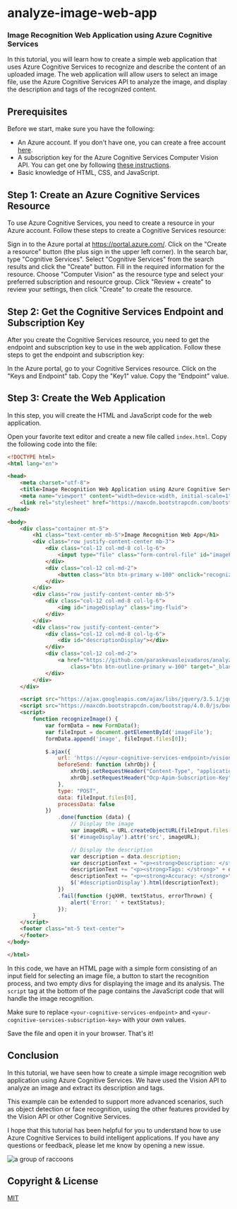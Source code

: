 # analyze-image-web-app
### Image Recognition Web Application using Azure Cognitive Services
In this tutorial, you will learn how to create a simple web application that uses Azure Cognitive Services to recognize and describe the content of an uploaded image. The web application will allow users to select an image file, use the Azure Cognitive Services API to analyze the image, and display the description and tags of the recognized content.

## Prerequisites
Before we start, make sure you have the following:
- An Azure account. If you don't have one, you can create a free account [here](https://azure.microsoft.com/free/).
- A subscription key for the Azure Cognitive Services Computer Vision API. You can get one by following [these instructions](https://docs.microsoft.com/en-us/azure/cognitive-services/cognitive-services-apis-create-account).
- Basic knowledge of HTML, CSS, and JavaScript.

## Step 1: Create an Azure Cognitive Services Resource
To use Azure Cognitive Services, you need to create a resource in your Azure account. Follow these steps to create a Cognitive Services resource:

Sign in to the Azure portal at https://portal.azure.com/.
Click on the "Create a resource" button (the plus sign in the upper left corner).
In the search bar, type "Cognitive Services".
Select "Cognitive Services" from the search results and click the "Create" button.
Fill in the required information for the resource. Choose "Computer Vision" as the resource type and select your preferred subscription and resource group.
Click "Review + create" to review your settings, then click "Create" to create the resource.

## Step 2: Get the Cognitive Services Endpoint and Subscription Key
After you create the Cognitive Services resource, you need to get the endpoint and subscription key to use in the web application. Follow these steps to get the endpoint and subscription key:

In the Azure portal, go to your Cognitive Services resource.
Click on the "Keys and Endpoint" tab.
Copy the "Key1" value.
Copy the "Endpoint" value.

## Step 3: Create the Web Application
In this step, you will create the HTML and JavaScript code for the web application.

Open your favorite text editor and create a new file called `index.html`. Copy the following code into the file:
```html
<!DOCTYPE html>
<html lang="en">

<head>
    <meta charset="utf-8">
    <title>Image Recognition Web Application using Azure Cognitive Services</title>
    <meta name="viewport" content="width=device-width, initial-scale=1">
    <link rel="stylesheet" href="https://maxcdn.bootstrapcdn.com/bootstrap/4.0.0/css/bootstrap.min.css">
</head>

<body>
    <div class="container mt-5">
        <h1 class="text-center mb-5">Image Recognition Web App</h1>
        <div class="row justify-content-center mb-3">
            <div class="col-12 col-md-8 col-lg-6">
                <input type="file" class="form-control-file" id="imageFile" accept="image/*">
            </div>
            <div class="col-12 col-md-2">
                <button class="btn btn-primary w-100" onclick="recognizeImage()">Recognize</button>
            </div>
        </div>
        <div class="row justify-content-center mb-5">
            <div class="col-12 col-md-8 col-lg-6">
                <img id="imageDisplay" class="img-fluid">
            </div>
        </div>
        <div class="row justify-content-center">
            <div class="col-12 col-md-8 col-lg-6">
                <div id="descriptionDisplay"></div>
            </div>
            <div class="col-12 col-md-2">
                <a href="https://github.com/paraskevasleivadaros/analyze-image-web-app"
                    class="btn btn-outline-primary w-100" target="_blank">Source code</a>
            </div>
        </div>
    </div>

    <script src="https://ajax.googleapis.com/ajax/libs/jquery/3.5.1/jquery.min.js"></script>
    <script src="https://maxcdn.bootstrapcdn.com/bootstrap/4.0.0/js/bootstrap.min.js"></script>
    <script>
        function recognizeImage() {
            var formData = new FormData();
            var fileInput = document.getElementById('imageFile');
            formData.append('image', fileInput.files[0]);

            $.ajax({
                url: 'https://<your-cognitive-services-endpoint>/vision/v3.2/analyze?visualFeatures=Description',
                beforeSend: function (xhrObj) {
                    xhrObj.setRequestHeader("Content-Type", "application/octet-stream");
                    xhrObj.setRequestHeader("Ocp-Apim-Subscription-Key", "<your-cognitive-services-subscription-key>");
                },
                type: "POST",
                data: fileInput.files[0],
                processData: false
            })
                .done(function (data) {
                    // Display the image
                    var imageURL = URL.createObjectURL(fileInput.files[0]);
                    $('#imageDisplay').attr('src', imageURL);

                    // Display the description
                    var description = data.description;
                    var descriptionText = "<p><strong>Description: </strong>" + description.captions[0].text + "</p>";
                    descriptionText += "<p><strong>Tags: </strong>" + description.tags.join(", ") + "</p>";
                    descriptionText += "<p><strong>Accuracy: </strong>" + (description.captions[0].confidence * 100).toFixed(2) + "%</p>";
                    $('#descriptionDisplay').html(descriptionText);
                })
                .fail(function (jqXHR, textStatus, errorThrown) {
                    alert('Error: ' + textStatus);
                });
        }
    </script>
    <footer class="mt-5 text-center">
    </footer>
</body>

</html>
```

In this code, we have an HTML page with a simple form consisting of an input field for selecting an image file, a button to start the recognition process, and two empty divs for displaying the image and its analysis. The `script` tag at the bottom of the page contains the JavaScript code that will handle the image recognition.

Make sure to replace `<your-cognitive-services-endpoint>` and `<your-cognitive-services-subscription-key>` with your own values.

Save the file and open it in your browser. That's it!

## Conclusion
In this tutorial, we have seen how to create a simple image recognition web application using Azure Cognitive Services. We have used the Vision API to analyze an image and extract its description and tags.

This example can be extended to support more advanced scenarios, such as object detection or face recognition, using the other features provided by the Vision API or other Cognitive Services.

I hope that this tutorial has been helpful for you to understand how to use Azure Cognitive Services to build intelligent applications. If you have any questions or feedback, please let me know by opening a new issue.

![a group of raccoons](https://user-images.githubusercontent.com/16403754/225921803-cd376bfb-58aa-48ca-8a37-eef337ae39f0.PNG)

## Copyright & License
[MIT](https://github.com/paraskevasleivadaros/analyze-image-web-app/blob/master/LICENSE)
